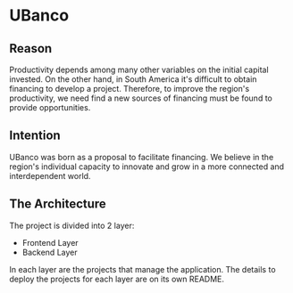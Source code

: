 # UBanco

## Reason

Productivity depends among many other variables on the initial capital invested. On the other hand, in South America it's difficult to obtain financing to develop a project. Therefore, to improve the region's productivity, we need find a new sources of financing must be found to provide opportunities.

## Intention

UBanco was born as a proposal to facilitate financing. We believe in the region's individual capacity to innovate and grow in a more connected and interdependent world.

## The Architecture

The project is divided into 2 layer:

- Frontend Layer
- Backend Layer

In each layer are the projects that manage the application.
The details to deploy the projects for each layer are on its own README.

